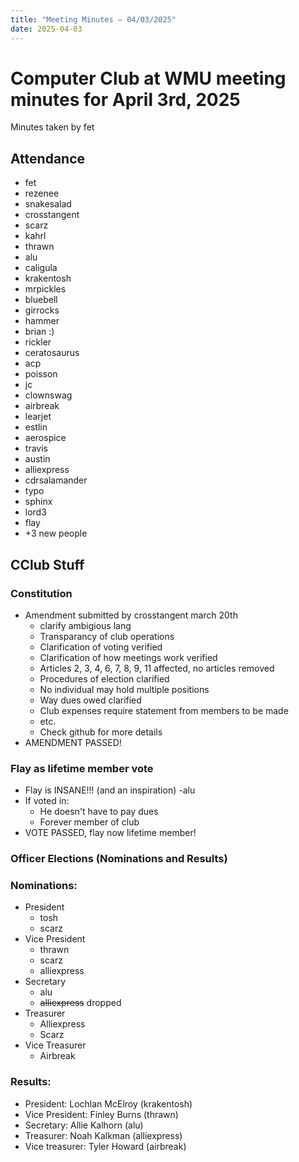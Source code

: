 ```yaml
---
title: "Meeting Minutes – 04/03/2025"
date: 2025-04-03
---
```

# Computer Club at WMU meeting minutes for April 3rd, 2025
Minutes taken by fet



## Attendance
* fet
* rezenee
* snakesalad
* crosstangent
* scarz
* kahrl
* thrawn
* alu
* caligula
* krakentosh
* mrpickles
* bluebell
* girrocks
* hammer
* brian :)
* rickler
* ceratosaurus
* acp
* poisson
* jc
* clownswag
* airbreak
* learjet
* estlin
* aerospice
* travis
* austin
* alliexpress
* cdrsalamander
* typo
* sphinx
* lord3
* flay
* +3 new people

## CClub Stuff

### Constitution
* Amendment submitted by crosstangent march 20th
  * clarify ambigious lang
  * Transparancy of club operations
  * Clarification of voting verified
  * Clarification of how meetings work verified
  * Articles 2, 3, 4, 6, 7, 8, 9, 11 affected, no articles removed
  * Procedures of election clarified
  * No individual may hold multiple positions
  * Way dues owed clarified
  * Club expenses require statement from members to be made
  * etc.
  * Check github for more details
* AMENDMENT PASSED!

### Flay as lifetime member vote
* Flay is INSANE!!! (and an inspiration) -alu
* If voted in:
  * He doesn't have to pay dues
  * Forever member of club
* VOTE PASSED, flay now lifetime member!


### Officer Elections (Nominations and Results)
### Nominations:
* President
  * tosh
  * scarz
* Vice President
  * thrawn
  * scarz
  * alliexpress
* Secretary
  * alu
  * <s>alliexpress</s> dropped
* Treasurer
  * Alliexpress
  * Scarz
* Vice Treasurer
  * Airbreak  


### Results:
* President: Lochlan McElroy (krakentosh)
* Vice President: Finley Burns (thrawn)
* Secretary: Allie Kalhorn (alu)
* Treasurer: Noah Kalkman (alliexpress)
* Vice treasurer: Tyler Howard (airbreak) 

